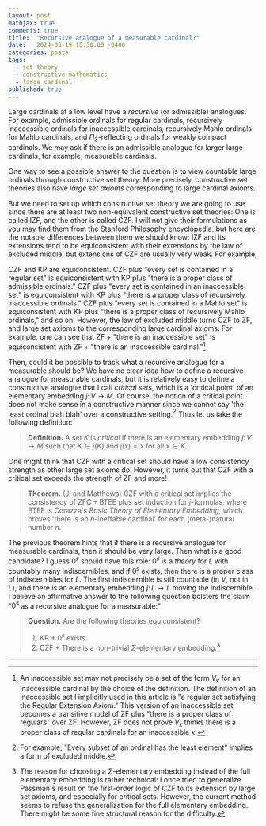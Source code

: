 ```yaml
---
layout: post
mathjax: true
comments: true
title:  "Recursive analogue of a measurable cardinal?"
date:   2024-05-19 15:30:00 -0400
categories: posts 
tags: 
  - set theory
  - constructive mathematics
  - large cardinal
published: true
---
```


 Large cardinals at a low level have a *recursive* (or admissible) analogues. For example, admissible ordinals for regular cardinals, recursively inaccessible ordinals for inaccessible cardinals, recursively Mahlo ordinals for Mahlo cardinals, and $\Pi_3$-reflecting ordinals for weakly compact cardinals. We may ask if there is an admissible analogue for larger large cardinals, for example, measurable cardinals.

 One way to see a possible answer to the question is to view countable large ordinals through constructive set theory: More precisely, constructive set theories also have *large set axioms* corresponding to large cardinal axioms.

 But we need to set up which constructive set theory we are going to use since there are at least two non-equivalent constructive set theories: One is called $\mathsf{IZF}$, and the other is called $\mathsf{CZF}$. I will not give their formulations as you may find them from the Stanford Philosophy encyclopedia, but here are the notable differences between them we should know: $\mathsf{IZF}$ and its extensions tend to be equiconsistent with their extensions by the law of excluded middle, but extensions of $\mathsf{CZF}$ are usually very weak. For example,

$\mathsf{CZF}$ and $\mathsf{KP}$ are equiconsistent.
$\mathsf{CZF}$ plus "every set is contained in a regular set" is equiconsistent with $\mathsf{KP}$ plus "there is a proper class of admissible ordinals."
$\mathsf{CZF}$ plus "every set is contained in an inaccessible set" is equiconsistent with $\mathsf{KP}$ plus "there is a proper class of recursively inaccessible ordinals."
$\mathsf{CZF}$ plus "every set is contained in a Mahlo set" is equiconsistent with $\mathsf{KP}$ plus "there is a proper class of recursively Mahlo ordinals," and so on.
 However, the law of excluded middle turns $\mathsf{CZF}$ to $\mathsf{ZF}$, and large set axioms to the corresponding large cardinal axioms. For example, one can see that $\mathsf{ZF}$ + "there is an inaccessible set" is equiconsistent with $\mathsf{ZF}$ + "there is an inaccessible cardinal."[^1]

 Then, could it be possible to track what a recursive analogue for a measurable should be? We have no clear idea how to define a recursive analogue for measurable cardinals, but it is relatively easy to define a constructive analogue that I call *critical sets*, which is a 'critical point' of an elementary embedding $j\colon V\to M$. Of course, the notion of a critical point does not make sense in a constructive manner since we cannot say 'the least ordinal blah blah' over a constructive setting.[^2] Thus let us take the following definition:

> **Definition.** A set $K$ is *critical* if there is an elementary embedding $j\colon V\to M$ such that $K\in j(K)$ and $j(x)=x$ for all $x\in K$.

One might think that $\mathsf{CZF}$ with a critical set should have a low consistency strength as other large set axioms do. However, it turns out that $\mathsf{CZF}$ with a critical set exceeds the strength of $\mathsf{ZF}$ and more!

> **Theorem.** (J. and Matthews) $\mathsf{CZF}$ with a critical set implies the consistency of $\mathsf{ZFC + BTEE}$ plus set induction for $j$-formulas, where $\mathsf{BTEE}$ is Corazza's *Basic Theory of Elementary Embedding*, which proves 'there is an $n$-ineffable cardinal' for each (meta-)natural number $n$.

The previous theorem hints that if there is a recursive analogue for measurable cardinals, then it should be very large. Then what is a good candidate? I guess $0^\sharp$ should have this role: $0^\sharp$ is a *theory* for $L$ with countably many indiscernibles, and if $0^\sharp$ exists, then there is a proper class of indiscernibles for $L$. The first indiscernible is still countable (in $V$, not in $L$), and there is an elementary embedding $j\colon L\to L$ moving the indiscernible. I believe an affirmative answer to the following question bolsters the claim "$0^\sharp$ as a recursive analogue for a measurable:"

> **Question.** Are the following theories equiconsistent?
> 
> 1. $\mathsf{KP}$ + $0^\sharp$ exists. 
> 1. $\mathsf{CZF}$ + There is a non-trivial $\Sigma$-elementary embedding.[^3]

-----

[^1]: An inaccessible set may not precisely be a set of the form $V_\kappa$ for an inaccessible cardinal by the choice of the definition. The definition of an inaccessible set I implicitly used in this article is "a regular set satisfying the Regular Extension Axiom." This version of an inaccessible set becomes a transitive model of $\mathsf{ZF}$ plus "there is a proper class of regulars" over $\mathsf{ZF}$. However, $\mathsf{ZF}$ does not prove $V_\kappa$ thinks there is a proper class of regular cardinals for an inaccessible $\kappa$.

[^2]: For example, "Every subset of an ordinal has the least element" implies a form of excluded middle.

[^3]: The reason for choosing a $\Sigma$-elementary embedding instead of the full elementary embedding is rather technical: I once tried to generalize Passman's result on the first-order logic of $\mathsf{CZF}$ to its extension by large set axioms, and especially for critical sets. However,  the current method seems to refuse the generalization for the full elementary embedding. There might be some fine structural reason for the difficulty.